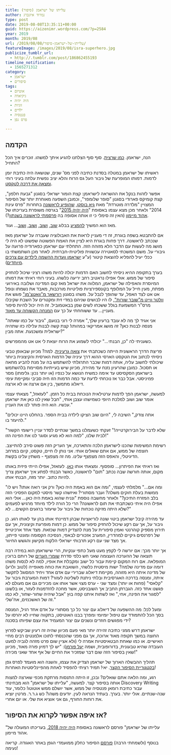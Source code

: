 ```yaml
---
title: עלייתו של ישראמן (סיפור)
author: נמרוד איזנברג
type: post
date: 2019-08-08T13:35:11+00:00
guid: https://aizenimr.wordpress.com/?p=2584
year: 2019
month: 2019/08
url: /2019/08/08/עלייתו-של-ישראמן-סיפור/
featureImage: /images/2019/08/isra-superhero.jpg
publicize_tumblr_url:
  - http://.tumblr.com/post/186862455193
timeline_notification:
  - 1565271312
category:
  - ישראמן
  - סיפורים
tags:
  - אוטיזם
  - גיקיאדה
  - היה יהיה
  - זוגיות
  - ילדים
  - פנטסיה
  - פרס גפן

---
```

## הקדמה

הנה, ישראמן. [כמו שרצית][1]. סוף סוף הצלחנו להגיע איתך למשהו. זוכרים איך הכל התחיל?

ראשיתו של ישראמן במטלה בסדנת כתיבה לפני מס' שנים, שנושאה היה כתיבת יומן לדמות. דמותו המופרעת של גיבור העל גס הרוח והלא יציב נפשית עלתה בעיני רוחי [ומצאה את דרכה לטקסט][2].

אפשר לזהות בנקל את ההשראה לישראמן: קצת הומור ישראלי בסגנון "גבעת חלפון", קצת קומיקס פארודי בסגנון "סופר שלומפר", וכמובן השפעה מאוחרת יותר של הסיפור המצויין "מלדרה מוטרדת" מאת [גיא בוסקו][3], [שהופיע לראשונה][4] בתחרות "פרס עינת 2014" ולאחר מכן מצא עצמו באסופת "[היה יהיה 2015][5]" בגרסה משופרת בעריכתו של [אהוד מיימון][6] (האין זה סימלי כי זו אותה אסופה בה [פרסמתי לראשונה בשנתון][7]?).

מאז הוא המשיך [להפציע][8] בבלוג [שוב][9], [ושוב][10], [ושוב][11], [ושוב][12]... ועוד.

אם להתבטא בשפה בוגרת, זה די מעניין לראות את האבולוציה שעברה על ישראמן מאז שנכתב לראשונה. דרך פחות בוגרת היא לציין את האמת הפשוטה שפשוט לא היה לי מושג מה לעשות עם הדבר הלא מזוהה הזה. התחלתי עם ישראמן כפארודיה פרועה על גיבורי על. משם המשכתי לסאטירה עכשווית פוליטית-חברתית. לאחר מכן השתמשתי בו ככלי יעיל להפליא להוצאת קיטור (ע"ע [ישראמן וועדות ההשמה לילדים עם צרכים מיוחדים][13]).

בערך בתקופה ההיא ניסיתי לחשוב האם הדמות יכולה להיות משהו רציני שיכול להחזיק סיפור של ממש. אולי אפילו נראטיב רחב יריעה כלשהו. בעיני רוחי ראיתי את דמותו המיוסרת והאפילה של ישראמן, המלווה את ישראל מאז קום המדינה ושלובה באירועי מפתח, מעין חייל על המלופף בקונספירציות פוליטיות מורכבות, מאבד את נשמתו ונופל אט אט לצד האפל, עד שהופך לנבל על. משהו בסגנון [רורשאך מ"וואטצ'מן"][14] פוגש את [וולטר ווייט מ"שובר שורות"][15], לו היו לבושים שניהם במדי זית ומקטרים על השבת שקיבלו מרס"ר המשמעת בגלל ששכחו לשים שמן בבאטמוביל. זה היה יכול להיות סיפור מעניין... עד ששוחחתי על כך עם [המנחה הקשוחה עד מאוד][16].

"אני אגיד לך מה לא עובד ברעיון שלך," אמרה לי רוני בנועם, "גיבור על כמו שאתה מנסה לבנות כאן? זה מושג אמריקאי במהותו! קצת קשה לבנות עלילה כזו שתהיה ישראלית ומשכנעת. אתה מבין?"

כשעניתי לה "כן, הבנתי..." יכולתי לשמוע את הרוח יוצאת לי אט אט מהמפרשים.

פריצת הדרך הראשונית הייתה כשכתבתי את [צואה גרעינית][17]. למה? מכיוון שבאופן טבעי ניסיתי לכתוב את הטקסט הארסי ההוא דרך עיניה של הדמות הארסית והקיצונית ביותר שיכולתי לחשוב עליה, אותה דמות שכבר התרגלתי להשתמש בה על מנת להביע מחאה או תסכול. כמובן שהרעיון נזנח עד מהירה, מכיוון שיש בעייתיות מסויימת בלהשתמש בישראמן הסקסיסט עד אימה כמשיח הנושא על כנפיו (או יותר נכון: גלימתו) מסר פמיניסטי. אבל כבר אז נוכחתי לדעת עד כמה הדמות הזו חיה סביבי ומקיימת עימי דיאלוג מתמשך, בין אם ארצה או לא ארצה.

למעשה, ישראמן הפך לדמות ערטילאית הנוכחת בבית כל הזמן. "לעזאזל," מצאתי עצמי אומר שוב ושוב למלכת היופי כשמישהו עצבן אותי, "חבל שאין לנו כאן את ישראמן עכשיו. הוא היה פותר לנו את העניין."

"אתה צודק," השיבה לי, "היום שוב הציקו לילדה בבית הספר. בהחלט היינו יכולים להיעזר בו."

"שלא לדבר על הבירוקרטייה!" זעקתי כשעמלנו במשך שנתיים לסדר עניין רישומי הקשור לבית שלנו, "למה הוא לא מגיע וסוגר לנו את הפינה הזו!"

רשימת המשימות שהכנו לישראמן הלכה והתארכה, אך העריק הזה פשוט סירב להתייצב. חוצפה של ממש, אם אתם שואלים אותי. אני נותן לו חיים, טקסט, קיום במרחב הדיגיטלי, והאפס הזה מצפצף עלינו. מה זה מצפצף - משתין עלינו בקשת.

ואז ראיתי את הפיתרון... סופסוף. ומצאתי אותו [כאן][18]. לעזאזל, אפילו הייתי פיזית באותו מקום, אותה חורשה שבה נכתב "תום" לראשונה, כאשר הבנתי לפתע איך ישראמן צריך להיות כתוב. יותר מזה, הבנתי _אותו_.

"ומה אם..." מלמלתי לעצמי, "ומה אם הוא באמת היה כאן? ורק אני רואה אותו? ויש לו ממשות בעלת חוקים משלה? ועבר מסתורי? ואיזשהו קשר מיסטי למקום הפסיכי הזה בלב המזרח התיכון?" ולאחר מחשבה נוספת "ונניח שהוא באמת היה כאן... אולי הוא אפילו היה איתי כשכתבתי את תום לראשונה? הרי כל הורה לילד מיוחד מרגיש לפעמים שלא היתה מזיקה נוכחות של גיבור על שיעזור ברגעים הקשים... לא?"

עד מהירה קיבל ישראמן ביטוי שונה לוריאציות שבהן דמיינתי אותו בהן עד לאותו רגע. כן גיבור על, אך עם רקע שיכול להחזיק סיפור של ממש. כן דמות מופרעת וקיצונית, אך עם תירוץ מספיק קוהרנטי ואמין סיפורית על מנת להצדיק דמות שכזאת. מצד אחד ארכיטייפ של רפרנסים גיקיים למהדרין, המערב אזכורים לבאפי, הנסיכה הקסומה ומונטי פייתון, אך מצד שני עם רקע תרבותי ישראלי הלקוח מקישון והגשש החיוור.

אך יותר מכך: אם יורשה לי לקפץ מעט מעל כתפי ענקיות, הרי שישראמן הוא במידה רבה תוצאה של ההערכה העצומה שאני חש כלפי סדרת [שומרי הערים][19] של רותם ברוכין המופלאה. אם רוח המקום קיימת עבור כל ישוב ומקבלת את אופיו, למה לא לנסות משהו דומה עם מדינה שלמה? ישות מיסטית כלשהי, השואבת את כוחה מאופייה (לטוב ולרע) של מדינה איתה היא מזוהה, מקיימת דיאלוג שברירי עם אדם אחד ויחיד המסוגל לתקשר איתה, ומנסה בדרכה האגרסיבית ובלתי ניתנת לשליטה לעזור? דמות המערבת גיבור על "קלאסי" (פחות או יותר) ומצד שני - ערס מצוי אשר אותו אנו מכירים גם אם מעולם לא פגשנו אחד כזה. הגברתן החביב אך השובניסט, אשר מחכה להזדמנות לעזור, או בלשונו "לסגור את הפינה, אחי," ואז לשתות איתנו קפה בוץ "אבל שיהיה שחור-שחור, לא כמו זה של האשכנזים, אח'שלי."

ומעל לכל: מה ההשפעה של דיאלוג עם יצור כל כך מסתורי על אדם אחד רגיל, המנסה בסך הכל להתמודד עם טיפול יומיומי ומפרך בבנו האוטיסט, בתקווה שחייו לא יהרסו על ידי מפגשים חוזרים ונשנים עם יצור המעמיד את עצם שפיותו בסכנה?

ישראמן דרש ממני כתיבה זהירה יותר מאי פעם מכיוון שהיה זה רעיון שביקש לפרוץ החוצה במשך תקופה מאוד ארוכה, אך גם מפני שהכנסתי לתוכו אלמנטים רבים מחיי האישיים. או כמו שאחת הבטאיסטיות אמרה לי (ולא אציין שום פרט מזהה לגביה למעט העובדה שהיא טבעונית, בדורופובית, ושמה [יעל פורמן][20]): "יש לך דמיון פורה מאוד, מכיוון שאין בסיפור הזה שום דבר שמזכיר את החיים של אף אחד שאני מכירה!"

תהליך ההבשלה הארוך של ישראמן הצדיק את עצמו, והשנה הוא מועמד לפרס גפן [בקטגוריית הסיפור הקצר][21]. יאי! תמיד רציתי להפסיד לאחת מהפיינליסטיות האחרות!

רגע, ומה הלאה אתם שואלים? ובכן, זו היתה התנסות מרתקת מכפי שארצה למצות אותה בסיפור קצר. למעשה, "עלייתו של ישראמן" הוא מבחינתי Discovery Writing עבור כתיבת רומאן פנטסיה של ממש, אשר יושלם ממש אוטוטו! כלומר, עוד שנה-שנתיים. אולי יותר. בערך. בעתיד הנראה לעין. יודעים משהו? כש ג.ר.ר. מרטין יוציא את רוחות החורף, גם אני אוציא את שלי. או יום אחרי.

## אז איפה אפשר לקרוא את הסיפור?

"עלייתו של ישראמן" פורסם לראשונה באסופת [היה יהיה 2018][22], בעריכתו המעולה של אהוד מיימון.

בנוסף (ולשמחתי הרבה) [פורסם][23] הסיפור כחלק ממועמדי הגפן באתר האגודה. קריאה נעימה!

 [1]: /2016/12/13/%d7%99%d7%a9%d7%a8%d7%90%d7%9e%d7%9f-%d7%95%d7%90%d7%a0%d7%99/
 [2]: /2016/01/06/%d7%99%d7%a9%d7%a8%d7%90%d7%9e%d7%9f/
 [3]: http://cerebro.co.il/
 [4]: http://einat.sf-f.org.il/?story=88-%D7%9E%D7%9C%D7%93%D7%A8%D7%94-%D7%9E%D7%95%D7%98%D7%A8%D7%93%D7%AA
 [5]: http://annual.sf-f.org.il/?cat=11
 [6]: https://my2centssf.blogspot.com/
 [7]: /2015/09/07/%d7%9e%d7%a9%d7%95%d7%aa%d7%a7%d7%aa-%d7%a1%d7%99%d7%a4%d7%95%d7%a8/
 [8]: /2016/01/11/%d7%99%d7%a9%d7%a8%d7%90%d7%9e%d7%9f-%d7%95%d7%94%d7%9e%d7%99%d7%9d-%d7%94%d7%9b%d7%91%d7%93%d7%99%d7%9d/
 [9]: /2016/01/12/%d7%99%d7%a9%d7%a8%d7%90-%d7%a9%d7%a0%d7%95%d7%a8/
 [10]: /2016/02/19/%d7%99%d7%a9%d7%a8%d7%90%d7%9e%d7%9f-%d7%95%d7%94%d7%94%d7%a9%d7%92%d7%97%d7%94-%d7%94%d7%a2%d7%9c%d7%99%d7%95%d7%a0%d7%94/
 [11]: /2016/04/13/%d7%99%d7%a9%d7%a8%d7%90-%d7%9b%d7%a0%d7%a1/
 [12]: /2016/09/10/%d7%99%d7%a9%d7%a8%d7%90%d7%9e%d7%9f-%d7%95%d7%a0%d7%a7%d7%9e%d7%aa-%d7%94%d7%98%d7%a1%d7%a7-%d7%9e%d7%a0%d7%92%d7%a8/
 [13]: /2016/10/11/%d7%99%d7%a9%d7%a8%d7%90-%d7%a1%d7%a4%d7%a7%d7%98%d7%a8%d7%95%d7%9d/
 [14]: https://watchmen.fandom.com/wiki/Walter_Kovacs
 [15]: https://breakingbad.fandom.com/wiki/Walter_White
 [16]: https://gelbfish.com/
 [17]: /2016/10/24/%d7%a6%d7%95%d7%90%d7%94-%d7%92%d7%a8%d7%a2%d7%99%d7%a0%d7%99%d7%aa/
 [18]: /2015/08/15/%d7%aa%d7%95%d7%9d-%d7%a1%d7%99%d7%a4%d7%95%d7%a8-2/
 [19]: https://rotemwrites.com/?page_id=119
 [20]: http://www.yaelfurman.co.il/
 [21]: http://geffen.sf-f.org.il/?p=1761
 [22]: http://annual.sf-f.org.il/?cat=14
 [23]: https://www.sf-f.org.il/archives/2778